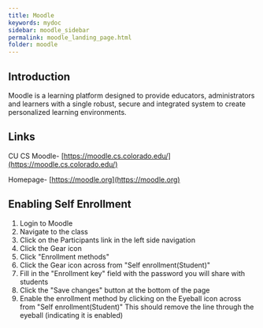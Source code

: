 ```yaml
---
title: Moodle
keywords: mydoc
sidebar: moodle_sidebar
permalink: moodle_landing_page.html
folder: moodle
---
```


## Introduction

Moodle is a learning platform designed to provide educators, administrators and learners with a single robust, secure and integrated system to create personalized learning environments.

## Links

CU CS Moodle- [https://moodle.cs.colorado.edu/](https://moodle.cs.colorado.edu/)

Homepage- [https://moodle.org](https://moodle.org)

## Enabling Self Enrollment

1. Login to Moodle
2. Navigate to the class
3. Click on the Participants link in the left side navigation
4. Click the Gear icon
5. Click "Enrollment methods"
6. Click the Gear icon across from "Self enrollment(Student)"
7. Fill in the "Enrollment key" field with the password you will share with students
8. Click the "Save changes" button at the bottom of the page
9. Enable the enrollment method by clicking on the Eyeball icon across from "Self enrollment(Student)"
    This should remove the line through the eyeball (indicating it is enabled)
